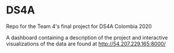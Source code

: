 # DS4A
Repo for the Team 4's final project for DS4A Colombia 2020

A dashboard containing a description of the project and interactive visualizations of the data are found at http://54.207.229.165:8000/

